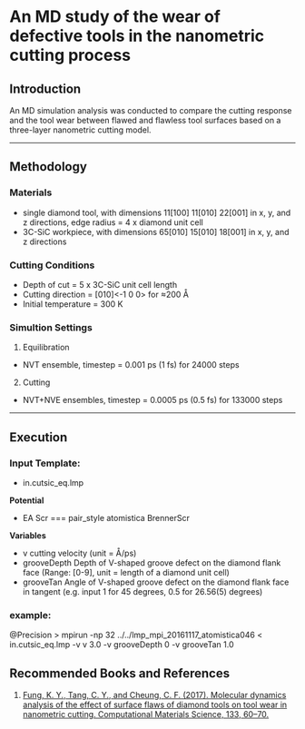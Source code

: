 An MD study of the wear of defective tools in the nanometric cutting process
================================================================================

## Introduction

An MD simulation analysis was conducted to compare the cutting response and the tool wear between flawed and flawless tool surfaces based on a three-layer nanometric cutting model.

---

## Methodology
 
### Materials
 - single diamond tool,	with dimensions 11[100] 11[010] 22[001] in x, y, and z directions, edge radius = 4 x diamond unit cell
 - 3C-SiC workpiece,	with dimensions 65[010] 15[010] 18[001] in x, y, and z directions
 
### Cutting Conditions
 - Depth of cut = 5 x 3C-SiC unit cell length
 - Cutting direction = [010]<-1 0 0> for ≈200 Å
 - Initial temperature = 300 K
 
### Simultion Settings
 1. Equilibration
 - NVT ensemble, timestep = 0.001 ps 	(1 fs) for 24000 steps
 2. Cutting
 - NVT+NVE ensembles, timestep = 0.0005 ps (0.5 fs) for 133000 steps
 
---

## Execution

### Input Template:
 - in.cutsic_eq.lmp
 
 **Potential**
 - EA Scr	=== pair_style	atomistica BrennerScr
 
 **Variables**
 - v		cutting velocity (unit = Å/ps)
 - grooveDepth	Depth of V-shaped groove defect on the diamond flank face (Range: [0-9], unit = length of a diamond unit cell)
 - grooveTan	Angle of V-shaped groove defect on the diamond flank face in tangent (e.g. input 1 for 45 degrees, 0.5 for 26.56(5) degrees)
 
 
### example:
  @Precision > mpirun -np 32 ../../lmp_mpi_20161117_atomistica046 < in.cutsic_eq.lmp -v v 3.0 -v grooveDepth 0 -v grooveTan 1.0
 
## Recommended Books and References
1. [Fung, K. Y., Tang, C. Y., and Cheung, C. F. (2017). Molecular dynamics analysis of the effect of surface flaws of diamond tools on tool wear in nanometric cutting. Computational Materials Science, 133, 60–70.](http://www.sciencedirect.com/science/article/pii/S0927025617301180)
 
